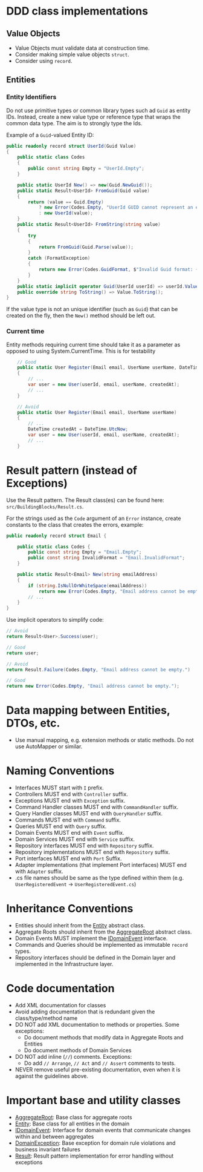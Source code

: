 # DDD class implementations

## Value Objects

- Value Objects must validate data at construction time.
- Consider making simple value objects `struct`.
- Consider using `record`.

## Entities

### Entity Identifiers

Do not use primitive types or common library types such ad `Guid` as entity IDs. Instead, create a new value type 
or reference type that wraps the common data type. The aim is to strongly type the Ids.

Example of a `Guid`-valued Entity ID:

```csharp
public readonly record struct UserId(Guid Value)
{
    public static class Codes
    {
        public const string Empty = "UserId.Empty";
    }

    public static UserId New() => new(Guid.NewGuid());
    public static Result<UserId> FromGuid(Guid value)
    {
        return (value == Guid.Empty)
            ? new Error(Codes.Empty, "UserId GUID cannot represent an empty value.", ErrorType.Validation)
            : new UserId(value);
    }
    public static Result<UserId> FromString(string value)
    {
        try
        {
            return FromGuid(Guid.Parse(value));
        }
        catch (FormatException)
        {
            return new Error(Codes.GuidFormat, $"Invalid Guid format: {value}.", ErrorType.Validation);
        }
    }
    public static implicit operator Guid(UserId userId) => userId.Value;
    public override string ToString() => Value.ToString();
}
```

If the value type is not an unique identifier (such as `Guid`) that can be created on the fly, then the `New()` method should be left out.

### Current time

Entity methods requiring current time should take it as a parameter as opposed to using System.CurrentTime.
This is for testability
```csharp
    // Good
    public static User Register(Email email, UserName userName, DateTime createdAt)
    {
        // ...
        var user = new User(userId, email, userName, createdAt);
        // ...
    }

    // Avoid
    public static User Register(Email email, UserName userName)
    {
        // ...
        DateTime createdAt = DateTime.UtcNow;
        var user = new User(userId, email, userName, createdAt);
        // ...
    }
```

# Result pattern (instead of Exceptions)

Use the Result pattern. The Result class(es) can be found here: `src/BuildingBlocks/Result.cs`.

For the strings used as the `Code` argument of an `Error` instance, create constants to the class that
creates the errors, example:
```csharp
public readonly record struct Email {

    public static class Codes {
        public const string Empty = "Email.Empty";
        public const string InvalidFormat = "Email.InvalidFormat";
    }

    public static Result<Email> New(string emailAddress)
    {
        if (string.IsNullOrWhiteSpace(emailAddress))
            return new Error(Codes.Empty, "Email address cannot be empty.");
        // ...
    }
}
```

Use implicit operators to simplify code:
```csharp
// Avoid
return Result<User>.Success(user);

// Good
return user;
```

```csharp
// Avoid
return Result.Failure(Codes.Empty, "Email address cannot be empty.")

// Good
return new Error(Codes.Empty, "Email address cannot be empty.");
```

# Data mapping between Entities, DTOs, etc.

- Use manual mapping, e.g. extension methods or static methods. Do not use AutoMapper or similar.

# Naming Conventions

- Interfaces MUST start with `I` prefix.
- Controllers MUST end with `Controller` suffix.
- Exceptions MUST end with `Exception` suffix.
- Command Handler classes MUST end with `CommandHandler` suffix.
- Query Handler classes MUST end with `QueryHandler` suffix.
- Commands MUST end with `Command` suffix.
- Queries MUST end with `Query` suffix.
- Domain Events MUST end with `Event` suffix.
- Domain Services MUST end with `Service` suffix.
- Repository interfaces MUST end with `Repository` suffix.
- Repository implementations MUST end with `Repository` suffix.
- Port interfaces MUST end with `Port` Suffix.
- Adapter implementations (that implement Port interfaces) MUST end with `Adapter` suffix.
- .cs file names should be same as the type defined within them (e.g. `UserRegisteredEvent` -> `UserRegisteredEvent.cs`)

# Inheritance Conventions

- Entities should inherit from the [Entity<TId>](./src/AICleanTemplate.SharedKernel/Entity.cs) abstract class.
- Aggregate Roots should inherit from the [AggregateRoot<TId>](./src/AICleanTemplate.SharedKernel/AggregateRoot.cs) abstract class.
- Domain Events MUST implement the [IDomainEvent](./src/AICleanTemplate.SharedKernel/IDomainEvent.cs) interface.
- Commands and Queries should be implemented as immutable `record` types.
- Repository interfaces should be defined in the Domain layer and implemented in the Infrastructure layer.

# Code documentation

- Add XML documentation for classes
- Avoid adding documentation that is redundant given the class/type/method name
- DO NOT add XML documentation to methods or properties. Some exceptions:
  - Do document methods that modify data in Aggregate Roots and Entities
  - Do document methods of Domain Services
- DO NOT add inline (`//`) comments. Exceptions:
  - Do add `// Arrange`, `// Act` and `// Assert` comments to tests.
- NEVER remove useful pre-existing documentation, even when it is against the guidelines above.

# Important base and utility classes

- [AggregateRoot](./src/BuildingBlocks/Base.Domain/AggregateRoot.cs): Base class for aggregate roots
- [Entity](./src/BuildingBlocks/Base.Domain/Entity.cs): Base class for all entities in the domain
- [IDomainEvent](./src/BuildingBlocks/Base.Domain/IDomainEvent.cs): Interface for domain events that communicate changes within and between aggregates
- [DomainException](./src/BuildingBlocks/Base.Domain/DomainException.cs): Base exception for domain rule violations and business invariant failures
- [Result](./src/BuildingBlocks/Base.Domain/Result.cs): Result pattern implementation for error handling without exceptions